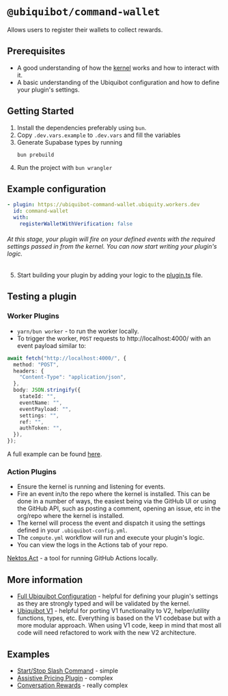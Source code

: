 # `@ubiquibot/command-wallet`

Allows users to register their wallets to collect rewards.

## Prerequisites

- A good understanding of how the [kernel](https://github.com/ubiquity/ubiquibot-kernel) works and how to interact with it.
- A basic understanding of the Ubiquibot configuration and how to define your plugin's settings.

## Getting Started

1. Install the dependencies preferably using `bun`.
2. Copy `.dev.vars.example` to `.dev.vars` and fill the variables
3. Generate Supabase types by running
   ```shell
   bun prebuild
   ```
4. Run the project with `bun wrangler`

## Example configuration

```yml
- plugin: https://ubiquibot-command-wallet.ubiquity.workers.dev
  id: command-wallet
  with:
    registerWalletWithVerification: false
```

###### At this stage, your plugin will fire on your defined events with the required settings passed in from the kernel. You can now start writing your plugin's logic.

5. Start building your plugin by adding your logic to the [plugin.ts](./src/plugin.ts) file.

## Testing a plugin

### Worker Plugins

- `yarn/bun worker` - to run the worker locally.
- To trigger the worker, `POST` requests to http://localhost:4000/ with an event payload similar to:

```ts
await fetch("http://localhost:4000/", {
  method: "POST",
  headers: {
    "Content-Type": "application/json",
  },
  body: JSON.stringify({
    stateId: "",
    eventName: "",
    eventPayload: "",
    settings: "",
    ref: "",
    authToken: "",
  }),
});
```

A full example can be found [here](https://github.com/ubiquibot/assistive-pricing/blob/623ea3f950f04842f2d003bda3fc7b7684e41378/tests/http/request.http).

### Action Plugins

- Ensure the kernel is running and listening for events.
- Fire an event in/to the repo where the kernel is installed. This can be done in a number of ways, the easiest being via the GitHub UI or using the GitHub API, such as posting a comment, opening an issue, etc in the org/repo where the kernel is installed.
- The kernel will process the event and dispatch it using the settings defined in your `.ubiquibot-config.yml`.
- The `compute.yml` workflow will run and execute your plugin's logic.
- You can view the logs in the Actions tab of your repo.

[Nektos Act](https://github.com/nektos/act) - a tool for running GitHub Actions locally.

## More information

- [Full Ubiquibot Configuration](https://github.com/ubiquity/ubiquibot/blob/0fde7551585499b1e0618ec8ea5e826f11271c9c/src/types/configuration-types.ts#L62) - helpful for defining your plugin's settings as they are strongly typed and will be validated by the kernel.
- [Ubiquibot V1](https://github.com/ubiquity/ubiquibot) - helpful for porting V1 functionality to V2, helper/utility functions, types, etc. Everything is based on the V1 codebase but with a more modular approach. When using V1 code, keep in mind that most all code will need refactored to work with the new V2 architecture.

## Examples

- [Start/Stop Slash Command](https://github.com/ubq-testing/start-stop-module) - simple
- [Assistive Pricing Plugin](https://github.com/ubiquibot/assistive-pricing) - complex
- [Conversation Rewards](https://github.com/ubiquibot/conversation-rewards) - really complex
